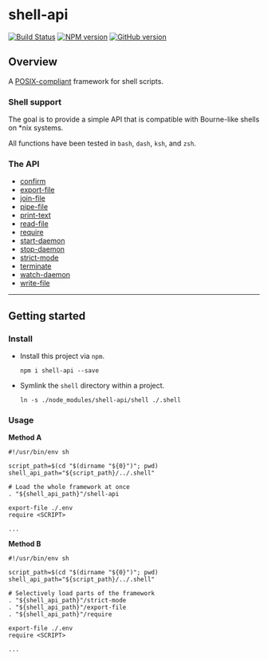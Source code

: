# shell-api

[![Build Status](https://travis-ci.org/abbotto/shell-api.svg?branch=master)](https://travis-ci.org/abbotto/shell-api)
[![NPM version](https://badge.fury.io/js/shell-api.svg)](http://badge.fury.io/js/shell-api)
[![GitHub version](https://badge.fury.io/gh/abbotto%2Fshell-api.svg)](https://badge.fury.io/gh/abbotto%2Fshell-api)

## Overview

A [POSIX-compliant](http://pubs.opengroup.org/onlinepubs/9699919799/) framework for shell scripts.

### Shell support

The goal is to provide a simple API that is compatible with Bourne-like shells on *nix systems.

All functions have been tested in `bash`, `dash`, `ksh`, and `zsh`.

### The API
- [confirm](doc/api.md#confirm)
- [export-file](doc/api.md#export-file)
- [join-file](doc/api.md#join-file)
- [pipe-file](doc/api.md#pipe-file)
- [print-text](doc/api.md#print-text)
- [read-file](doc/api.md#read-file)
- [require](doc/api.md#require)
- [start-daemon](doc/api.md#start-daemon)
- [stop-daemon](doc/api.md#stop-daemon)
- [strict-mode](doc/api.md#strict-mode)
- [terminate](doc/api.md#terminate)
- [watch-daemon](doc/api.md#watch-daemon)
- [write-file](doc/api.md#write-file)

---

## Getting started

### Install

- Install this project via `npm`.

      npm i shell-api --save

- Symlink the `shell` directory within a project.

      ln -s ./node_modules/shell-api/shell ./.shell

### Usage

**Method A**

    #!/usr/bin/env sh

    script_path=$(cd "$(dirname "${0}")"; pwd)
    shell_api_path="${script_path}/../.shell"

    # Load the whole framework at once
    . "${shell_api_path}"/shell-api

    export-file ./.env
    require <SCRIPT>

    ...

**Method B**

    #!/usr/bin/env sh

    script_path=$(cd "$(dirname "${0}")"; pwd)
    shell_api_path="${script_path}/../.shell"

    # Selectively load parts of the framework
    . "${shell_api_path}"/strict-mode
    . "${shell_api_path}"/export-file
    . "${shell_api_path}"/require

    export-file ./.env
    require <SCRIPT>

    ...
